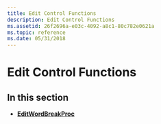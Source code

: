 ```yaml
---
title: Edit Control Functions
description: Edit Control Functions
ms.assetid: 26f2696a-e03c-4092-a8c1-80c782e0621a
ms.topic: reference
ms.date: 05/31/2018
---
```


# Edit Control Functions

## In this section

-   [**EditWordBreakProc**](/windows/win32/api/winuser/nc-winuser-editwordbreakproca)

 

 
